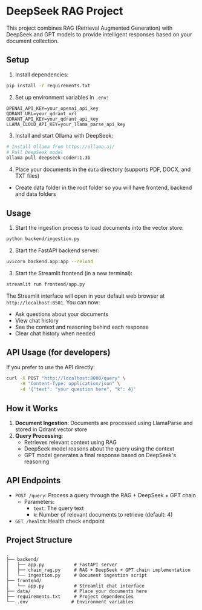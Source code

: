 # DeepSeek RAG Project

This project combines RAG (Retrieval Augmented Generation) with DeepSeek and GPT models to provide intelligent responses based on your document collection.

## Setup

1. Install dependencies:
```bash
pip install -r requirements.txt
```

2. Set up environment variables in `.env`:
```
OPENAI_API_KEY=your_openai_api_key
QDRANT_URL=your_qdrant_url
QDRANT_API_KEY=your_qdrant_api_key
LLAMA_CLOUD_API_KEY=your_llama_parse_api_key
```

3. Install and start Ollama with DeepSeek:
```bash
# Install Ollama from https://ollama.ai/
# Pull DeepSeek model
ollama pull deepseek-coder:1.3b
```

4. Place your documents in the `data` directory (supports PDF, DOCX, and TXT files)

- Create data folder in the root folder so you will have frontend, backend and data folders

## Usage

1. Start the ingestion process to load documents into the vector store:
```bash
python backend/ingestion.py
```

2. Start the FastAPI backend server:
```bash
uvicorn backend.app:app --reload
```

3. Start the Streamlit frontend (in a new terminal):
```bash
streamlit run frontend/app.py
```

The Streamlit interface will open in your default web browser at `http://localhost:8501`. You can now:
- Ask questions about your documents
- View chat history
- See the context and reasoning behind each response
- Clear chat history when needed

## API Usage (for developers)

If you prefer to use the API directly:
```bash
curl -X POST "http://localhost:8000/query" \
     -H "Content-Type: application/json" \
     -d '{"text": "your question here", "k": 4}'
```

## How it Works

1. **Document Ingestion**: Documents are processed using LlamaParse and stored in Qdrant vector store
2. **Query Processing**:
   - Retrieves relevant context using RAG
   - DeepSeek model reasons about the query using the context
   - GPT model generates a final response based on DeepSeek's reasoning

## API Endpoints

- `POST /query`: Process a query through the RAG + DeepSeek + GPT chain
  - Parameters:
    - `text`: The query text
    - `k`: Number of relevant documents to retrieve (default: 4)
- `GET /health`: Health check endpoint

## Project Structure

```
.
├── backend/
│   ├── app.py           # FastAPI server
│   ├── chain_rag.py     # RAG + DeepSeek + GPT chain implementation
│   └── ingestion.py     # Document ingestion script
├── frontend/
│   └── app.py           # Streamlit chat interface
├── data/                # Place your documents here
├── requirements.txt     # Project dependencies
└── .env                # Environment variables
``` 
